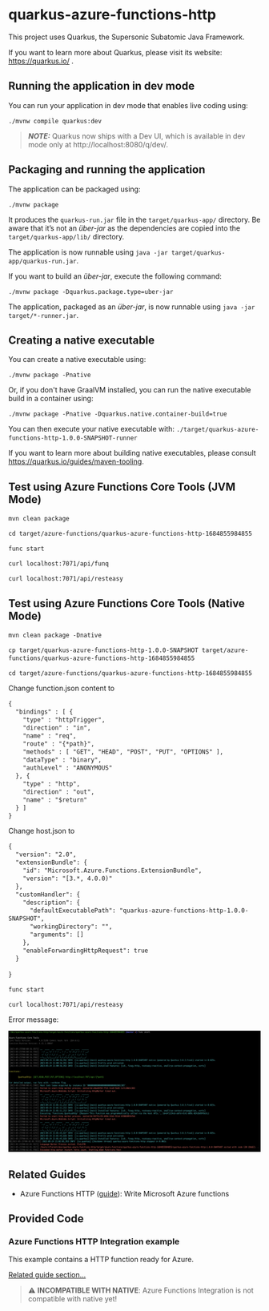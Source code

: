 # quarkus-azure-functions-http

This project uses Quarkus, the Supersonic Subatomic Java Framework.

If you want to learn more about Quarkus, please visit its website: https://quarkus.io/ .

## Running the application in dev mode

You can run your application in dev mode that enables live coding using:
```shell script
./mvnw compile quarkus:dev
```

> **_NOTE:_**  Quarkus now ships with a Dev UI, which is available in dev mode only at http://localhost:8080/q/dev/.

## Packaging and running the application

The application can be packaged using:
```shell script
./mvnw package
```
It produces the `quarkus-run.jar` file in the `target/quarkus-app/` directory.
Be aware that it’s not an _über-jar_ as the dependencies are copied into the `target/quarkus-app/lib/` directory.

The application is now runnable using `java -jar target/quarkus-app/quarkus-run.jar`.

If you want to build an _über-jar_, execute the following command:
```shell script
./mvnw package -Dquarkus.package.type=uber-jar
```

The application, packaged as an _über-jar_, is now runnable using `java -jar target/*-runner.jar`.

## Creating a native executable

You can create a native executable using: 
```shell script
./mvnw package -Pnative
```

Or, if you don't have GraalVM installed, you can run the native executable build in a container using: 
```shell script
./mvnw package -Pnative -Dquarkus.native.container-build=true
```

You can then execute your native executable with: `./target/quarkus-azure-functions-http-1.0.0-SNAPSHOT-runner`

If you want to learn more about building native executables, please consult https://quarkus.io/guides/maven-tooling.

## Test using Azure Functions Core Tools (JVM Mode)

```
mvn clean package
```

```
cd target/azure-functions/quarkus-azure-functions-http-1684855984855
```

```
func start
```

```
curl localhost:7071/api/funq
```

```
curl localhost:7071/api/resteasy
```

## Test using Azure Functions Core Tools (Native Mode)

```
mvn clean package -Dnative
```

```
cp target/quarkus-azure-functions-http-1.0.0-SNAPSHOT target/azure-functions/quarkus-azure-functions-http-1684855984855
```

```
cd target/azure-functions/quarkus-azure-functions-http-1684855984855
```

Change function.json content to
```
{
  "bindings" : [ {
    "type" : "httpTrigger",
    "direction" : "in",
    "name" : "req",
    "route" : "{*path}",
    "methods" : [ "GET", "HEAD", "POST", "PUT", "OPTIONS" ],
    "dataType" : "binary",
    "authLevel" : "ANONYMOUS"
  }, {
    "type" : "http",
    "direction" : "out",
    "name" : "$return"
  } ]
}
```

Change host.json to
```
{
  "version": "2.0",
  "extensionBundle": {
    "id": "Microsoft.Azure.Functions.ExtensionBundle",
    "version": "[3.*, 4.0.0)"
  },
  "customHandler": {
    "description": {
      "defaultExecutablePath": "quarkus-azure-functions-http-1.0.0-SNAPSHOT",
      "workingDirectory": "",
      "arguments": []
    },
    "enableForwardingHttpRequest": true
  }
  
}

```

```
func start
```

```
curl localhost:7071/api/resteasy
```

Error message:

![alt text](image.png)


## Related Guides

- Azure Functions HTTP ([guide](https://quarkus.io/guides/azure-functions-http)): Write Microsoft Azure functions

## Provided Code

### Azure Functions HTTP Integration example

This example contains a HTTP function ready for Azure.

[Related guide section...](https://quarkus.io/guides/azure-functions-http)

> :warning: **INCOMPATIBLE WITH NATIVE**: Azure Functions Integration is not compatible with native yet!
